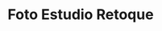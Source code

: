 ---
title: "Foto Estudio Retoque"
url: /santa-cruz-de-la-sierra/foto-estudio-retoque/
shop: foto
---